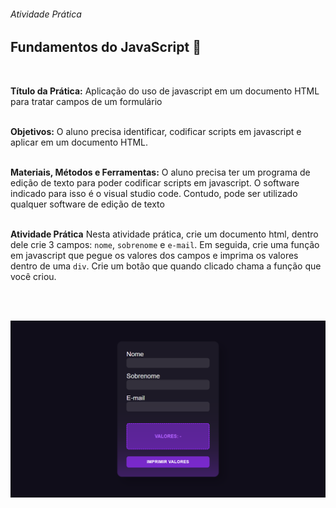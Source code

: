 ###### Atividade Prática
## Fundamentos do JavaScript 📝
<br/>

**Título da Prática:** Aplicação do uso de javascript em um documento HTML para tratar campos de um formulário
<br/><br/>

**Objetivos:** O aluno precisa identificar, codificar scripts em javascript e aplicar em um documento HTML.
<br/><br/>

**Materiais, Métodos e Ferramentas:** O aluno precisa ter um programa de edição de texto para poder codificar scripts em javascript. O software indicado para isso é o visual studio code. Contudo, pode ser utilizado qualquer software de edição de texto
<br/><br/>

**Atividade Prática**
Nesta atividade prática, crie um documento html, dentro dele crie 3 campos: `nome`, `sobrenome` e `e-mail`. Em seguida, crie uma função em javascript que pegue os valores dos campos e imprima os valores dentro de uma `div`. Crie um botão que quando clicado chama a função que você criou.

<br/><br/>

![IMAGE](images/exemple.png)